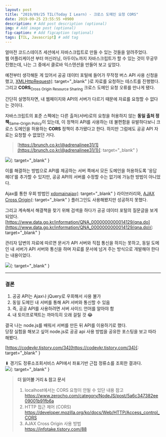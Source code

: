 ```yaml
---
layout: post
title: "2019/09/25 TIL(Today I Learn) - 크로스 도메인 요청 CORS"
date: 2019-09-25 23:55:55 +0900
description: # Add post description (optional)
img: # Add image post (optional)
fig-caption: # Add figcaption (optional)
tags: [TIL, Javascript] # add tag
---
```


얼마전 코드스테이츠 세션에서 자바스크립트로 만들 수 있는 것들을 알려주었다.  
웹 어플리케이션 부터 머신러닝, 아두이노까지 자바스크립트가 할 수 있는 것이 무궁무진했는데, 나는 그 중에서 클로바 익스텐션을 만들어 보고 싶었다.  

예전부터 생각해둔 게 있어서 공공 데이터 포털에 들어가 무작정 버스 API 사용 신청을 했고, [XMLHttpRequest](https://developer.mozilla.org/ko/docs/Web/API/XMLHttpRequest){: target="_blank" }로 자료를 요청하는 테스트를 진행했다.
그리고 **CORS**<sub>Cross Origin Resource Sharing</sub> 크로스 도메인 요청 오류를 만나게 됐다.

간단히 설명하자면, 내 웹페이지와 API의 서버가 다르기 때문에 자료를 요청할 수 없다는 것이다.

자바스크립트의 표준 스펙에는 다른 출처(서버)로의 요청을 허용하지 않는 **동일 출처 정책**<sub>Same-Origin Policy</sub>이 있는데, 이 정책이 API를 사용하는 데 불편함을 유발하다보니 크로스 도메인을 허용하는 **CORS** 정책이 추가됐다고 한다. 하지만 그럼에도 공공 API 자료는 요청할 수 없었던 거다.
> [https://brunch.co.kr/@adrenalinee31/1](https://brunch.co.kr/@adrenalinee31/1){: target="_blank" }

[<img src="{{site.baseurl}}/assets/post_img/2019-09-25-1.png">]({{site.baseurl}}/assets/post_img/2019-09-25-1.png){: target="_blank" }

이를 해결하는 방법으로 API를 제공하는 서버 쪽에서 모든 도메인을 허용하도록 '응답 헤더'를 추가할 수 있지만, 공공 API의 서버를 수정할 수는 없기에 가능한 방법이 아니었다.

Ajax를 통한 우회 방법인 [xdomainajax](https://j11y.io/javascript/cross-domain-requests-with-jquery/){: target="_blank" } 라이브러리와, [AJAX Cross Origin](https://www.isgoodstuff.com/2012/07/22/cross-domain-xml-using-jquery/){: target="_blank" } 플러그인도 사용해봤지만 성공하지 못했다.

그리고 계속해서 해결책을 찾기 위해 검색을 하다가 공공 데이터 포털의 질문글을 보게되었다.
[https://www.data.go.kr/information/QNA_0000000000014129/qna.do](https://www.data.go.kr/information/QNA_0000000000014129/qna.do){: target="_blank" }

관리자 답변의 자료에 따르면 문서가 API 서버와 직접 통신을 하지는 못하고, 동일 도메인 내 서버가 API 서버와 통신을 하며 자료를 문서에 넘겨 주는 방식으로 개발해야 한다는 내용이었다.

[<img src="{{site.baseurl}}/assets/post_img/2019-09-25-2.png">]({{site.baseurl}}/assets/post_img/2019-09-25-2.png){: target="_blank" }

___
### 결론
1. 공공 API는 Ajax나 jQuery로 우회해서 사용 불가
2. 동일 도메인 내 서버를 통해 API 서버와 통신할 수 있음
3. 즉, 공공 API를 사용하려면 서버 사이드 언어를 알아야 함
4. 내 토이프로젝트는 까마득히 오래 걸릴 것 😂

결국 나는 node.js를 배워서 서버를 만든 뒤 API를 이용하기로 했다.  
당장 실험을 해보고 싶어 node.js로 공공 api 사용 방법을 공유한 포스팅을 보고 따라 해봤다.

[https://codevkr.tistory.com/34](https://codevkr.tistory.com/34){: target="_blank" }

⬇︎ 경기도 정류소조회서비스 API에서 좌표기반 근접 정류소를 조회한 결과다.  
[<img src="{{site.baseurl}}/assets/post_img/2019-09-25-3.png">]({{site.baseurl}}/assets/post_img/2019-09-25-3.png){: target="_blank" }

> **더 읽어볼 거리 & 참고 문서**
> 1. localhost에서는 CORS 요청이 안될 수 있단 내용 참고  
https://www.zerocho.com/category/NodeJS/post/5a6c347382ee09001b91fb6a
> 2. HTTP 접근 제어 (CORS)  
https://developer.mozilla.org/ko/docs/Web/HTTP/Access_control_CORS
> 3. AJAX Cross Origin 사용 방법  
https://infotake.tistory.com/88